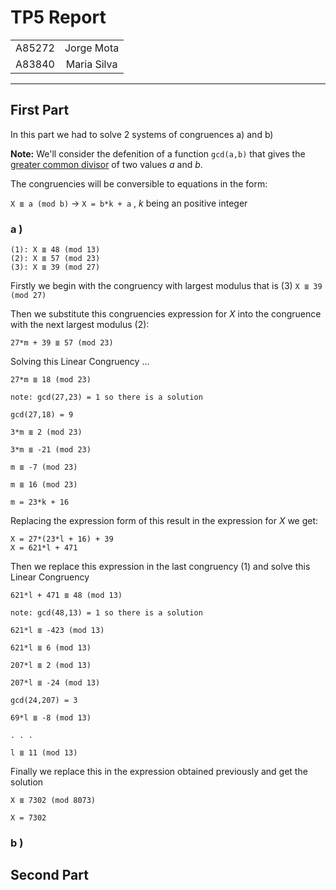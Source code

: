# TP5 Report

|        |             |
|:------:|:-----------:|
| A85272 | Jorge Mota  |
| A83840 | Maria Silva |

___

## First Part

In this part we had to solve 2 systems of congruences a) and b)

**Note:** We'll consider the defenition of a function `gcd(a,b)` that gives the <ins>greater common divisor</ins> of two values *a* and *b*.

The congruencies will be conversible to equations in the form:

`X ≣ a (mod b)`  ->  `X = b*k + a` , *k* being an positive integer

### **a )**

```
(1): X ≣ 48 (mod 13)
(2): X ≣ 57 (mod 23)
(3): X ≣ 39 (mod 27)
```

Firstly we begin with the congruency with largest modulus that is (3) `X ≣ 39 (mod 27)` 

Then we substitute this congruencies expression for *X* into the congruence with the next largest modulus (2):

```
27*m + 39 ≣ 57 (mod 23)
```

Solving this Linear Congruency ...

```
27*m ≣ 18 (mod 23)

note: gcd(27,23) = 1 so there is a solution

gcd(27,18) = 9

3*m ≣ 2 (mod 23)

3*m ≣ -21 (mod 23)

m ≣ -7 (mod 23)

m ≣ 16 (mod 23)

m = 23*k + 16
```

Replacing the expression form of this result in the expression for *X* we get:

```
X = 27*(23*l + 16) + 39
X = 621*l + 471
```

Then we replace this expression in the last congruency (1) and solve this Linear Congruency

```
621*l + 471 ≣ 48 (mod 13)

note: gcd(48,13) = 1 so there is a solution

621*l ≣ -423 (mod 13)

621*l ≣ 6 (mod 13)

207*l ≣ 2 (mod 13)

207*l ≣ -24 (mod 13)

gcd(24,207) = 3

69*l ≣ -8 (mod 13)

. . .

l ≣ 11 (mod 13)
```

Finally we replace this in the expression obtained previously and get the solution 
```
X ≣ 7302 (mod 8073)

X = 7302

```

### **b )**

## Second Part